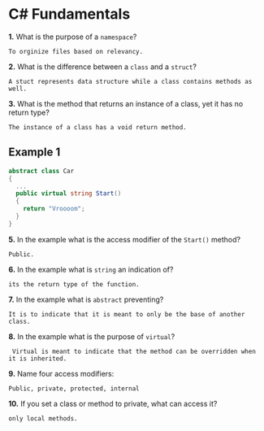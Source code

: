 # C# Fundamentals


**1.** What is the purpose of a `namespace`?
<!-- enter you answer in the space below -->
```
To orginize files based on relevancy.
```
**2.** What is the difference between a `class` and a `struct`?
<!-- enter you answer in the space below -->
```
A stuct represents data structure while a class contains methods as well.
```
**3.** What is the method that returns an instance of a class, yet it has no return type?
<!-- enter you answer in the space below -->
```
The instance of a class has a void return method.
```
## Example 1
```c#
abstract class Car
{
  ...
  public virtual string Start()
  {
    return "Vroooom";
  }
}
```
**5.** In the example what is the access modifier of the `Start()` method?
<!-- enter you answer in the space below -->
```
Public.
```
**6.** In the example what is `string` an indication of?
<!-- enter you answer in the space below -->
```
its the return type of the function.
```
**7.** In the example what is `abstract` preventing?
<!-- enter you answer in the space below -->
```
It is to indicate that it is meant to only be the base of another class.
```
**8.** In the example what is the purpose of `virtual`?
<!-- enter you answer in the space below -->
```
 Virtual is meant to indicate that the method can be overridden when it is inherited.
```
**9.** Name four access modifiers:
<!-- enter you answer in the space below -->
```
Public, private, protected, internal 
```
**10.** If you set a class or method to private, what can access it?
<!-- enter you answer in the space below -->
```
only local methods. 
```